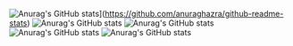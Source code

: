 ![Anurag's GitHub stats](https://github-readme-stats.vercel.app/api?username=ZtXavier)](https://github.com/anuraghazra/github-readme-stats)
![Anurag's GitHub stats](https://github-readme-stats.vercel.app/api?username=ZtXavier&hide=contribs,prs)
![Anurag's GitHub stats](https://github-readme-stats.vercel.app/api?username=ZtXavier&count_private=true)
![Anurag's GitHub stats](https://github-readme-stats.vercel.app/api?username==ZtXavier&show_icons=true)
![Anurag's GitHub stats](https://github-readme-stats.vercel.app/api?username=anuraghazra&show_icons=true&theme=synthwave)

